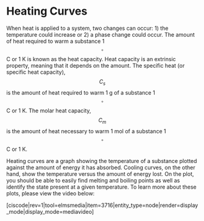 <div style="float:right;margin:auto"><ebook-button title="Heating Curves" link="https://genchem.science.psu.edu/13-2-heating-curves"></ebook-button></div>


# Heating Curves

When heat is applied to a system, two changes can occur: 1) the temperature could increase or 2) a phase change could occur.  The amount of heat required to warm a substance 1 $$^{\circ}$$C or 1 K is known as the heat capacity.  Heat capacity is an extrinsic property, meaning that it depends on the amount.  The specific heat (or specific heat capacity), $$C_s$$ is the amount of heat required to warm 1 g of a substance 1 $$^{\circ}$$C or 1 K.  The molar heat capacity, $$C_m$$ is the amount of heat necessary to warm 1 mol of a substance 1 $$^{\circ}$$C or 1 K.

Heating curves are a graph showing the temperature of a substance plotted against the amount of energy it has absorbed.  Cooling curves, on the other hand, show the temperature versus the amount of energy lost.  On the plot, you should be able to easily find melting and boiling points as well as identify the state present at a given temperature.  To learn more about these plots, please view the video below:

[ciscode|rev=1|tool=elmsmedia|item=3716|entity_type=node|render=display_mode|display_mode=mediavideo]